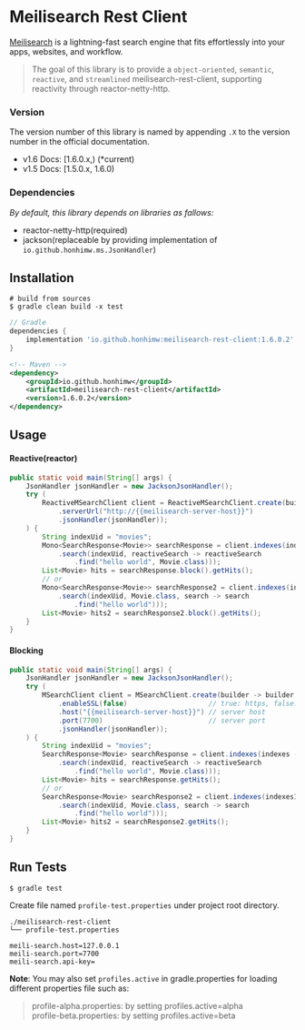 # Meilisearch Rest Client

[Meilisearch](https://github.com/meilisearch/meilisearch) is a lightning-fast search engine that fits effortlessly into your apps, websites, and workflow.

> The goal of this library is to provide a `object-oriented`, `semantic`, `reactive`, and `streamlined` meilisearch-rest-client, supporting reactivity through reactor-netty-http.

### Version
The version number of this library is named by appending `.X` to the version number in the official documentation.

- v1.6 Docs: [1.6.0.x,) (*current)
- v1.5 Docs: [1.5.0.x, 1.6.0) 

### Dependencies

*By default, this library depends on libraries as fallows:*

- reactor-netty-http(required)
- jackson(replaceable by providing implementation of `io.github.honhimw.ms.JsonHandler`)

## Installation

```shell
# build from sources
$ gradle clean build -x test
```

```groovy
// Gradle
dependencies {
    implementation 'io.github.honhimw:meilisearch-rest-client:1.6.0.2'
}
```

```xml
<!-- Maven -->
<dependency>
    <groupId>io.github.honhimw</groupId>
    <artifactId>meilisearch-rest-client</artifactId>
    <version>1.6.0.2</version>
</dependency>
```

## Usage

#### Reactive(reactor)
```java
public static void main(String[] args) {
    JsonHandler jsonHandler = new JacksonJsonHandler();
    try (
        ReactiveMSearchClient client = ReactiveMSearchClient.create(builder -> builder
            .serverUrl("http://{{meilisearch-server-host}}")
            .jsonHandler(jsonHandler));
    ) {
        String indexUid = "movies";
        Mono<SearchResponse<Movie>> searchResponse = client.indexes(indexes -> indexes
            .search(indexUid, reactiveSearch -> reactiveSearch
                .find("hello world", Movie.class)));
        List<Movie> hits = searchResponse.block().getHits();
        // or
        Mono<SearchResponse<Movie>> searchResponse2 = client.indexes(indexes1 -> indexes1
            .search(indexUid, Movie.class, search -> search
                .find("hello world")));
        List<Movie> hits2 = searchResponse2.block().getHits();
    }
}
```

#### Blocking
```java
public static void main(String[] args) {
    JsonHandler jsonHandler = new JacksonJsonHandler();
    try (
        MSearchClient client = MSearchClient.create(builder -> builder
            .enableSSL(false)                    // true: https, false: http
            .host("{{meilisearch-server-host}}") // server host
            .port(7700)                          // server port
            .jsonHandler(jsonHandler));
    ) {
        String indexUid = "movies";
        SearchResponse<Movie> searchResponse = client.indexes(indexes -> indexes
            .search(indexUid, reactiveSearch -> reactiveSearch
                .find("hello world", Movie.class)));
        List<Movie> hits = searchResponse.getHits();
        // or
        SearchResponse<Movie> searchResponse2 = client.indexes(indexes1 -> indexes1
            .search(indexUid, Movie.class, search -> search
                .find("hello world")));
        List<Movie> hits2 = searchResponse2.getHits();
    }
}
```

## Run Tests

```shell
$ gradle test
```

Create file named `profile-test.properties` under project root directory.

```properties
./meilisearch-rest-client
└── profile-test.properties

meili-search.host=127.0.0.1
meili-search.port=7700
meili-search.api-key=
```

**Note**: You may also set `profiles.active` in gradle.properties for loading different properties file such as:  
> profile-alpha.properties: by setting profiles.active=alpha  
> profile-beta.properties: by setting profiles.active=beta
